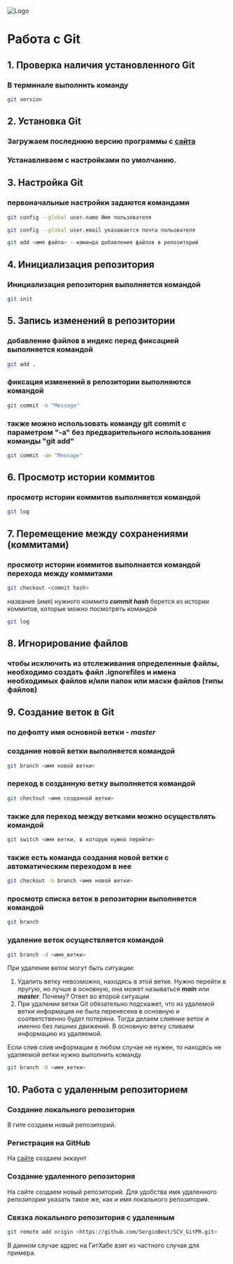 ![Logo](Images\git_logo.png)

# Работа с Git

## 1. Проверка наличия установленного Git
### В терминале выполнить команду 
```bash
git version
```

## 2. Установка Git

### Загружаем последнюю версию программы с [сайта](https://git-scm.com/download/win)
### Устанавливаем с настройками по умолчанию.

## 3. Настройка Git
### первоначальные настройки задаются командами
```bash
git config --global user.name Имя пользователя
```

```bash
git config --global user.email указавается почта польователя
```

```bash
git add <имя файла> - команда добавления файлов в репозиторий
```

## 4. Инициализация репозитория
### Инициализация репозитория выполняется командой
```bash
git init
```

## 5. Запись изменений в репозитории
### добавление файлов в индекс перед фиксацией выполняется командой
```bash
git add .
```
### фиксация изменений в репозитории выполняются командой
```bash
git commit -m "Message"
```
### также можно использовать команду git commit с параметром "-a" без предварительного использования команды "git add"
```bash
git commit -am "Message"
```

## 6. Просмотр истории коммитов
### просмотр истории коммитов выполняется командой
```bash
git log
```

## 7. Перемещение между сохранениями (коммитами)
### просмотр истории коммитов выполнается командой перехода между коммитами
```bash
git checkout <commit hash>
```
название (имя) нужного коммита _**commit hash**_ берется из истории коммитов, которые можно посмотреть командой 
```bash
git log
```

## 8. Игнорирование файлов

### чтобы исключить из отслеживания определенные файлы, необходимо создать файл **.ignorefiles** и имена необходимых файлов и/или папок или маски файлов (типы файлов)

## 9. Создание веток в Git

### по дефолту имя основной ветки - _**master**_

### создание новой ветки выполняется командой 

```bash
git branch <имя новой ветки>
```

### переход в созданную ветку выполняется командой

```bash
git chectout <имя созданной ветки>
```

### также для переход между ветками можно осуществлять командой

```bash
git switch <имя ветки, в которую нужно перейти>
```

### также есть команда создания новой ветки с автоматическим переходом в нее


```bash
git checkout -b branch <имя новой ветки>
```

### просмотр списка веток в репозитории выполняется командой

```bash
git branch
```

### удаление веток осуществляется командой

```bash
git branch -d <имя_ветки>
```
При удалении веток могут быть ситуации:

1. Удалить ветку невозможно, находясь в этой ветке. Нужно перейти в лругую, но лучше в основную, она может называться _**main**_ или _**master**_. Почему? Ответ во второй ситуации
2. При удалении ветки Git обязательно подскажет, что из удалемой ветки информация не была перенесена в основную и соответственно будет потеряна. Тогда делаем слияние веток и именно без лишних движений. В основную ветку сливаем информацию из удаляемой.

Если слив слив информации в любом случае не нужен, то находясь не удаляемой ветки нужно выполнить команду
```bash
git branch -D <имя_ветки>
```

## 10. Работа с удаленным репозиторием

### Создание локального репозитория

В гите создаем новый репозиторий.

### Регистрация на GitHub

 На [сайте](https://github.com/) создаем эккаунт

### Создание удаленного репозитория

На сайте создаем новый репозиторий. Для удобства имя удаленного репозитория указать такое же, как и имя локального репозитория.

### Связка локального репозитория с удаленным

```bash
git remote add origin <https://github.com/SergioBest/SCV_GitPR.git>
```
В данном случае адрес на ГитХабе взят из частного случая для примера.


